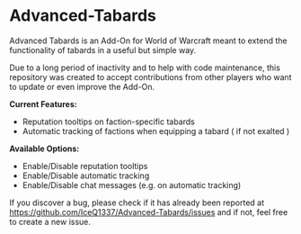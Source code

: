 # Advanced-Tabards
Advanced Tabards is an Add-On for World of Warcraft meant to extend the functionality of tabards in a useful but simple way.  

Due to a long period of inactivity and to help with code maintenance, this repository was created to accept contributions from other players who want to update or even improve the Add-On.  

**Current Features:**  
*  Reputation tooltips on faction-specific tabards
*  Automatic tracking of factions when equipping a tabard ( if not exalted )

**Available Options:**  
*  Enable/Disable reputation tooltips  
*  Enable/Disable automatic tracking  
*  Enable/Disable chat messages (e.g. on automatic tracking)  

If you discover a bug, please check if it has already been reported at https://github.com/IceQ1337/Advanced-Tabards/issues and if not, feel free to create a new issue.  
